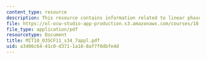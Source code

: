 ```yaml
---
content_type: resource
description: This resource contains information related to linear phase portraits.
file: https://ol-ocw-studio-app-production.s3.amazonaws.com/courses/18-03sc-differential-equations-fall-2011/a3406c6441c0d3711a188af7f0dbfe4d_MIT18_03SCF11_s34_7appl.pdf
file_type: application/pdf
resourcetype: Document
title: MIT18_03SCF11_s34_7appl.pdf
uid: a3406c64-41c0-d371-1a18-8af7f0dbfe4d
---
```

